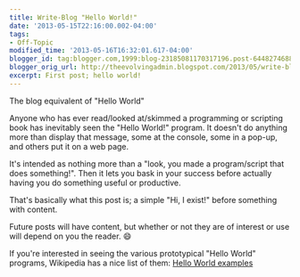 ```yaml
---
title: Write-Blog "Hello World!"
date: '2013-05-15T22:16:00.002-04:00'
tags:
- Off-Topic
modified_time: '2013-05-16T16:32:01.617-04:00'
blogger_id: tag:blogger.com,1999:blog-23185081170317196.post-6448274688825425948
blogger_orig_url: http://theevolvingadmin.blogspot.com/2013/05/write-blog-hello-world.html
excerpt: First post; hello world!
---
```

The blog equivalent of "Hello World"

Anyone who has ever read/looked at/skimmed a programming or scripting book has inevitably seen the "Hello World!" program. It doesn't do anything more than display that message, some at the console, some in a pop-up, and others put it on a web page.

It's intended as nothing more than a "look, you made a program/script that does something!". Then it lets you bask in your success before actually having you do something useful or productive.

That's basically what this post is; a simple "Hi, I exist!" before something with content.

Future posts will have content, but whether or not they are of interest or use will depend on you the reader. :smile: 

If you're interested in seeing the various prototypical "Hello World" programs, Wikipedia has a nice list of them: [Hello World examples](http://en.wikipedia.org/wiki/List_of_Hello_world_program_examples)
